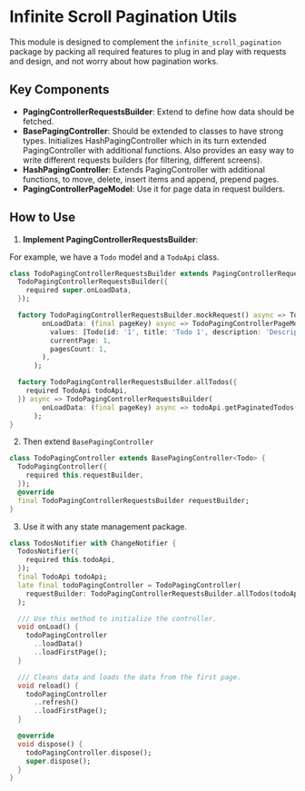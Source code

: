 # Infinite Scroll Pagination Utils

This module is designed to complement the `infinite_scroll_pagination` package by packing all required features to plug in and play with requests and design, and not worry about how pagination works.

## Key Components

- **PagingControllerRequestsBuilder**: Extend to define how data should be fetched.
- **BasePagingController**: Should be extended to classes to have strong types.
  Initializes HashPagingController which in its turn extended PagingController with additional functions.
  Also provides an easy way to write different requests builders (for filtering, different screens).
- **HashPagingController**: Extends PagingController with additional functions, to move, delete, insert items and append, prepend pages.
- **PagingControllerPageModel**: Use it for page data in request builders.

## How to Use

1. **Implement PagingControllerRequestsBuilder**:

For example, we have a `Todo` model and a `TodoApi` class.

```dart
class TodoPagingControllerRequestsBuilder extends PagingControllerRequestsBuilder<Todo> {
  TodoPagingControllerRequestsBuilder({
    required super.onLoadData,
  });

  factory TodoPagingControllerRequestsBuilder.mockRequest() async => TodoPagingControllerRequestsBuilder(
        onLoadData: (final pageKey) async => TodoPagingControllerPageModel(
          values: [Todo(id: '1', title: 'Todo 1', description: 'Description 1')],
          currentPage: 1,
          pagesCount: 1,
        ),
      );

  factory TodoPagingControllerRequestsBuilder.allTodos({
    required TodoApi todoApi,
  }) async => TodoPagingControllerRequestsBuilder(
        onLoadData: (final pageKey) async => todoApi.getPaginatedTodos(pageKey),
      );
}
```

2. Then extend `BasePagingController`

```dart
class TodoPagingController extends BasePagingController<Todo> {
  TodoPagingController({
    required this.requestBuilder,
  });
  @override
  final TodoPagingControllerRequestsBuilder requestBuilder;
}
```

3. Use it with any state management package.

```dart
class TodosNotifier with ChangeNotifier {
  TodosNotifier({
    required this.todoApi,
  });
  final TodoApi todoApi;
  late final todoPagingController = TodoPagingController(
    requestBuilder: TodoPagingControllerRequestsBuilder.allTodos(todoApi: todoApi),
  );

  /// Use this method to initialize the controller.
  void onLoad() {
    todoPagingController
      ..loadData()
      ..loadFirstPage();
  }

  /// Cleans data and loads the data from the first page.
  void reload() {
    todoPagingController
      ..refresh()
      ..loadFirstPage();
  }

  @override
  void dispose() {
    todoPagingController.dispose();
    super.dispose();
  }
}
```
